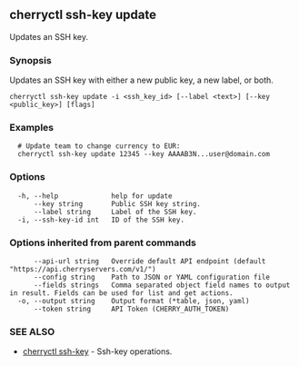 ## cherryctl ssh-key update

Updates an SSH key.

### Synopsis

Updates an SSH key with either a new public key, a new label, or both.

```
cherryctl ssh-key update -i <ssh_key_id> [--label <text>] [--key <public_key>] [flags]
```

### Examples

```
  # Update team to change currency to EUR:
  cherryctl ssh-key update 12345 --key AAAAB3N...user@domain.com
```

### Options

```
  -h, --help             help for update
      --key string       Public SSH key string.
      --label string     Label of the SSH key.
  -i, --ssh-key-id int   ID of the SSH key.
```

### Options inherited from parent commands

```
      --api-url string   Override default API endpoint (default "https://api.cherryservers.com/v1/")
      --config string    Path to JSON or YAML configuration file
      --fields strings   Comma separated object field names to output in result. Fields can be used for list and get actions.
  -o, --output string    Output format (*table, json, yaml)
      --token string     API Token (CHERRY_AUTH_TOKEN)
```

### SEE ALSO

* [cherryctl ssh-key](cherryctl_ssh-key.md)	 - Ssh-key operations.

